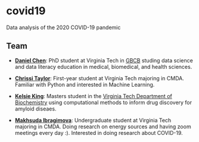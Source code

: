 # covid19
Data analysis of the 2020 COVID-19 pandemic

## Team

- **[Daniel Chen](https://daniel.rbind.io/)**: PhD student at Virginia Tech in [GBCB](https://gbcb.graduateschool.vt.edu/) studing data science and data literacy education in medical, biomedical, and health sciences.

- **[Chrissi Taylor]()**: First-year student at Virginia Tech majoring in CMDA. Familiar with Python and interested in Machine Learning. 

- **[Kelsie King](https://github.com/kelsieking23)**: Masters student in the [Virginia Tech Department of Biochemistry](https://www.biochem.vt.edu/) using computational methods to inform drug discovery for amyloid diseaes.

- **[Makhsuda Ibragimova]()**: Undergraduate student at Virginia Tech majoring in CMDA. Doing research on energy sources and having zoom meetings every day :). Interested in doing research about COVID-19.  
